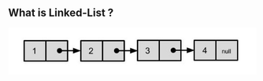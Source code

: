 ## What is Linked-List ?

![LinkedList](https://github.com/Wei-Tsung/Algorithm-and-Data-Structure/blob/master/Week1/LinkedList.jpg)
